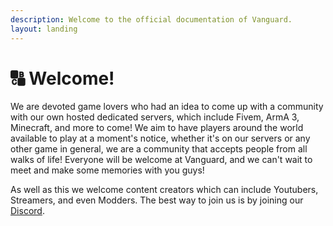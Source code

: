 ```yaml
---
description: Welcome to the official documentation of Vanguard.
layout: landing
---
```


# 🔠 Welcome!

We are devoted game lovers who had an idea to come up with a community with our own hosted dedicated servers, which include Fivem, ArmA 3, Minecraft, and more to come! We aim to have players around the world available to play at a moment's notice, whether it's on our servers or any other game in general, we are a community that accepts people from all walks of life! Everyone will be welcome at Vanguard, and we can't wait to meet and make some memories with you guys!

As well as this we welcome content creators which can include Youtubers, Streamers, and even Modders. The best way to join us is by joining our [Discord](https://discord.com/invite/Vgmmt3C).
